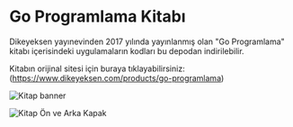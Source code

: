 Go Programlama Kitabı
====================

Dikeyeksen yayınevinden 2017 yılında yayınlanmış olan "Go Programlama" kitabı içerisindeki uygulamaların kodları bu depodan indirilebilir.

Kitabın orijinal sitesi için buraya tıklayabilirsiniz: (https://www.dikeyeksen.com/products/go-programlama)

![Kitap banner](https://github.com/ozalpmurat/dikeyeksen/raw/master/kitapkapagi/go_programlama_banner.jpg)

![Kitap Ön ve Arka Kapak](https://github.com/ozalpmurat/dikeyeksen/raw/master/kitapkapagi/go_programlama_on_arka_kapak_3D.jpg)
